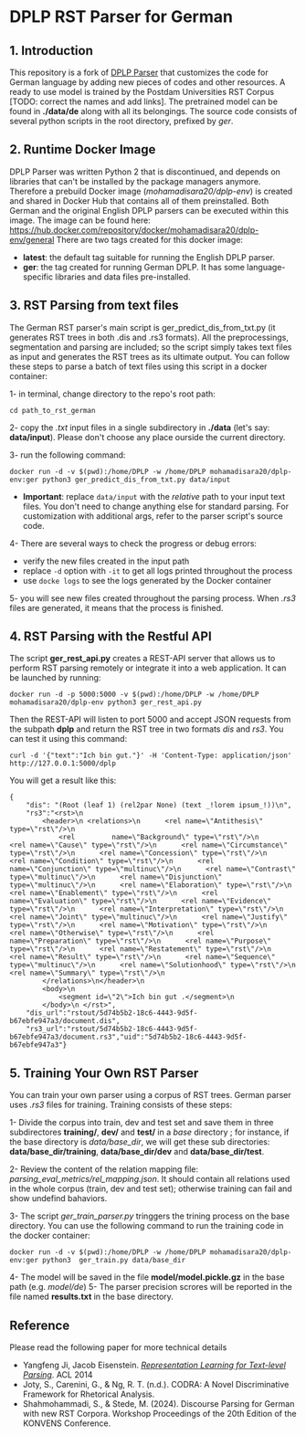 # DPLP RST Parser for German #

## 1. Introduction

This repository is a fork of [DPLP Parser](https://github.com/jiyfeng/DPLP) that customizes the code for German language by adding new pieces of codes and other resources. A ready to use model is trained by the Postdam Universities RST Corpus [TODO: correct the names and add links]. The pretrained model can be found in **./data/de** along with all its belongings. The source code consists of several python scripts in the root directory, prefixed by _ger_.

## 2. Runtime Docker Image ##

DPLP Parser was written Python 2 that is discontinued, and depends on libraries that can't be installed by the package managers anymore. Therefore a prebuild Docker image (_mohamadisara20/dplp-env_) is created and shared in Docker Hub that contains all of them preinstalled. Both German and the original English DPLP parsers can be executed within this image. The image can be found here:
https://hub.docker.com/repository/docker/mohamadisara20/dplp-env/general
There are two tags created for this docker image:

- **latest**: the default tag suitable for running the English DPLP parser.
- **ger**: the tag created for running German DPLP. It has some language-specific libraries and data files pre-installed.

## 3. RST Parsing from text files ##

The German RST parser's main script is ger_predict_dis_from_txt.py (it generates RST trees in both .dis and .rs3 formats). All the preprocessings, segmentation and parsing are included; so the script simply takes text files as input and generates the RST trees as its ultimate output. You can follow these steps to parse a batch of text files using this script in a docker container:

1- in terminal, change directory to the repo's root path:
```
cd path_to_rst_german
```

2- copy the _.txt_ input files in a single subdirectory in **./data** (let's say: **data/input**). Please don't choose any place ourside the current directory.

3- run the following command:
```
docker run -d -v $(pwd):/home/DPLP -w /home/DPLP mohamadisara20/dplp-env:ger python3 ger_predict_dis_from_txt.py data/input
```
- **Important**: replace `data/input` with the _relative_ path to your input text files. You don't need to change anything else for standard parsing. For customization with additional args, refer to the parser script's source code.


4- There are several ways to check the progress or debug errors:

- verify the new files created in the input path
- replace `-d` option with `-it` to get all logs printed throughout the process
- use `docke logs` to see the logs generated by the Docker container

5- you will see new files created throughout the parsing process. When _.rs3_ files are generated, it means that the process is finished.

## 4. RST Parsing with the Restful API ##

The script **ger_rest_api.py** creates a REST-API server that allows us to perform RST parsing remotely or integrate it into a web application. It can be launched by running:

```
docker run -d -p 5000:5000 -v $(pwd):/home/DPLP -w /home/DPLP mohamadisara20/dplp-env python3 ger_rest_api.py
```

Then the REST-API will listen to port 5000 and accept JSON requests from the subpath **dplp** and return the RST tree in two formats _dis_ and _rs3_. You can test it using this command:

```
curl -d '{"text":"Ich bin gut."}' -H 'Content-Type: application/json' http://127.0.0.1:5000/dplp
```

You will get a result like this:

```
{
    "dis": "(Root (leaf 1) (rel2par None) (text _!lorem ipsum_!))\n",
    "rs3":"<rst>\n
        <header>\n <relations>\n      <rel name=\"Antithesis\" type=\"rst\"/>\n      
            <rel         name=\"Background\" type=\"rst\"/>\n      <rel name=\"Cause\" type=\"rst\"/>\n      <rel name=\"Circumstance\" type=\"rst\"/>\n      <rel name=\"Concession\" type=\"rst\"/>\n      <rel name=\"Condition\" type=\"rst\"/>\n      <rel name=\"Conjunction\" type=\"multinuc\"/>\n      <rel name=\"Contrast\" type=\"multinuc\"/>\n      <rel name=\"Disjunction\" type=\"multinuc\"/>\n      <rel name=\"Elaboration\" type=\"rst\"/>\n      <rel name=\"Enablement\" type=\"rst\"/>\n      <rel name=\"Evaluation\" type=\"rst\"/>\n      <rel name=\"Evidence\" type=\"rst\"/>\n      <rel name=\"Interpretation\" type=\"rst\"/>\n      <rel name=\"Joint\" type=\"multinuc\"/>\n      <rel name=\"Justify\" type=\"rst\"/>\n      <rel name=\"Motivation\" type=\"rst\"/>\n      <rel name=\"Otherwise\" type=\"rst\"/>\n      <rel name=\"Preparation\" type=\"rst\"/>\n      <rel name=\"Purpose\" type=\"rst\"/>\n      <rel name=\"Restatement\" type=\"rst\"/>\n      <rel name=\"Result\" type=\"rst\"/>\n      <rel name=\"Sequence\" type=\"multinuc\"/>\n      <rel name=\"Solutionhood\" type=\"rst\"/>\n      <rel name=\"Summary\" type=\"rst\"/>\n
        </relations>\n</header>\n  
        <body>\n
            <segment id=\"2\">Ich bin gut .</segment>\n 
        </body>\n </rst>",
    "dis_url":"rstout/5d74b5b2-18c6-4443-9d5f-b67ebfe947a3/document.dis",
    "rs3_url":"rstout/5d74b5b2-18c6-4443-9d5f-b67ebfe947a3/document.rs3","uid":"5d74b5b2-18c6-4443-9d5f-b67ebfe947a3"}
```

## 5. Training Your Own RST Parser ##
You can train your own parser using a corpus of RST trees. German parser uses _.rs3_ files for training. Training consists of these steps:

1- Divide the corpus into train, dev and test set and save them in three subdirectores **training/**, **dev/** and **test/** in a _base_ directory ; for instance, if the base directory is _data/base_dir_, we will get these sub directories: **data/base_dir/training**, **data/base_dir/dev** and **data/base_dir/test**.

2- Review the content of the relation mapping file: _parsing\_eval\_metrics/rel\_mapping.json_. It should contain all relations used in the whole corpus (train, dev and test set); otherwise training can fail and show undefind bahaviors.

3- The script _ger\_train\_parser.py_ tringgers the trining process on the base directory. You can use the following command to run the training code in the docker container:

```
docker run -d -v $(pwd):/home/DPLP -w /home/DPLP mohamadisara20/dplp-env:ger python3  ger_train.py data/base_dir
```

4- The model will be saved in the file **model/model.pickle.gz** in the base path (e.g. _model/de_)
5- The parser precision scrores will be reported in the file named **results.txt** in the base directory.

## Reference ##

Please read the following paper for more technical details

- Yangfeng Ji, Jacob Eisenstein. *[Representation Learning for Text-level Parsing](http://jiyfeng.github.io/papers/ji-acl-2014.pdf)*. ACL 2014
- Joty, S., Carenini, G., & Ng, R. T. (n.d.). CODRA: A Novel Discriminative Framework for Rhetorical Analysis.
- Shahmohammadi, S., & Stede, M. (2024). Discourse Parsing for German with new RST Corpora. Workshop Proceedings of the 20th Edition of the KONVENS Conference. 
